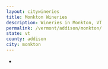 ```yaml
---
layout: citywineries
title: Monkton Wineries
description: Wineries in Monkton, VT
permalink: /vermont/addison/monkton/
state: vt
county: addison
city: monkton
---
```

-
